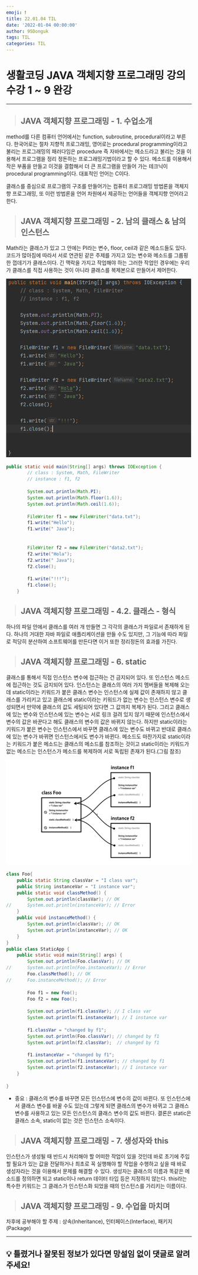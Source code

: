 ```yaml
---
emoji: ❗
title: 22.01.04 TIL
date: '2022-01-04 00:00:00'
author: 95Donguk
tags: TIL
categories: TIL
---
```


# 생활코딩 JAVA 객체지향 프로그래밍 강의 수강 1 ~ 9 완강
***
> ## JAVA 객체지향 프로그래밍 - 1. 수업소개

method를 다른 컴퓨터 언어에서는 function, subroutine, procedural이라고 부른다.
한국어로는 절차 지향적 프로그래밍, 영어로는 procedural programming이라고 불리는 프로그래밍의 패러다임은 procedure 즉 자바에서는 메소드라고 불리는 것을 이용해서 프로그램을 정리 정돈하는 프로그래밍기법이라고 할 수 있다. 메소드를 이용해서 작은 부품을 만들고 이것을 결합해서 더 큰 프로그램을 만들어 가는 테크닉이 procedural programming이다. 대표적인 언어는 C이다. 

클래스를 중심으로 프로그램의 구조를 만들어가는 컴퓨터 프로그래밍 방법론을 객체지향 프로그래밍, 또 이런 방법론을 언어 차원에서 제공하는 언어들을 객체지향 언어라고 한다.

> ## JAVA 객체지향 프로그래밍 - 2. 남의 클래스 & 남의 인스턴스

Math라는 클래스가 있고 그 안에는 PI라는 변수, floor, ceil과 같은 메소드들도 있다. 코드가 많아짐에 따라서 서로 연관된 같은 주제를 가지고 있는 변수와 메소드를 그룹핑한 껍데기가 클래스이다. 긴 맥락을 가지고 작업해야 하는 그러한 작업인 경우에는 우리가 클래스를 직접 사용하는 것이 아니라 클래스를 복제본으로 만들어서 제어한다.

![JAVA_OOP_2.PNG](JAVA_OOP_2.PNG)

```java
public static void main(String[] args) throws IOException {
        // class : System, Math, FileWriter
        // instance : f1, f2
         
        System.out.println(Math.PI);
        System.out.println(Math.floor(1.6));
        System.out.println(Math.ceil(1.6));
         
        FileWriter f1 = new FileWriter("data.txt");
        f1.write("Hello");
        f1.write(" Java");
         
         
        FileWriter f2 = new FileWriter("data2.txt");
        f2.write("Hola");
        f2.write(" Java");
        f2.close();
         
        f1.write("!!!");
        f1.close();
    }
```

> ## JAVA 객체지향 프로그래밍 - 4.2. 클래스 - 형식

하나의 파일 안에서 클래스를 여러 개 만들면 그 각각의 클래스가 파일로서 존재하게 된다.
하나의 거대한 자바 파일로 애플리케이션을 만들 수도 있지만, 그 기능에 따라 파일로 적당히 분산하여 소프트웨어를 만든다면 이거 또한 정리정돈의 효과를 가진다.

> ## JAVA 객체지향 프로그래밍 - 6. static

클래스를 통해서 직접 인스턴스 변수에 접근하는 건 금지되어 있다. 또 인스턴스 메소드에 접근하는 것도 금지되어 있다. 인스턴스는 클래스의 여러 가지 멤버들을 복제해 오는데 static이라는 키워드가 붙은 클래스 변수는 인스턴스에 실제 값이 존재하지 않고 클래스를 가리키고 있고 클래스에 static이라는 키워드가 없는 변수는 인스턴스 변수로 생성되면서 만약에 클래스의 값도 세팅되어 있다면 그 값까지 복제가 된다. 그리고 클래스에 있는 변수와 인스턴스에 있는 변수는 서로 링크 걸려 있지 않기 때문에 인스턴스에서 변수의 값은 바꾼다고 해도 클래스의 변수의 값은 바뀌지 않는다. 하지만 static이라는 키워드가 붙은 변수는 인스턴스에서 바꾸면 클래스에 있는 변수도 바뀌고 반대로 클래스에 있는 변수가 바뀌면 인스턴스에서도 변수가 바뀐다. 메소드도 마찬가지로 static이라는 키워드가 붙은 메소드는 클래스의 메소드를 참조하는 것이고 static이라는 키워드가 없는 메소드는 인스턴스가 메소드를 복제하여 서로 독립된 존재가 된다.(그림 참조)


![JAVA_OOP_6.PNG](JAVA_OOP_6.PNG)

```java
class Foo{
    public static String classVar = "I class var";
    public String instanceVar = "I instance var";
    public static void classMethod() {
        System.out.println(classVar); // OK
//      System.out.println(instanceVar); // Error
    }
    public void instanceMethod() {
        System.out.println(classVar); // OK
        System.out.println(instanceVar); // OK
    }
}
public class StaticApp {
    public static void main(String[] args) {
        System.out.println(Foo.classVar); // OK
//      System.out.println(Foo.instanceVar); // Error
        Foo.classMethod(); // OK
//      Foo.instanceMethod(); // Error
         
        Foo f1 = new Foo();
        Foo f2 = new Foo();
    
        System.out.println(f1.classVar); // I class var
        System.out.println(f1.instanceVar); // I instance var
     
        f1.classVar = "changed by f1";
        System.out.println(Foo.classVar); // changed by f1
        System.out.println(f2.classVar);  // changed by f1
    
        f1.instanceVar = "changed by f1";
        System.out.println(f1.instanceVar); // changed by f1
        System.out.println(f2.instanceVar); // I instance var
    }
 
}
```


* 중요 : 클래스의 변수를 바꾸면 모든 인스턴스에 변수의 값이 바뀐다. 또 인스턴스에서 클래스 변수를 바꿀 수도 있는데 그렇게 되면 클래스의 변수가 바뀌고 그 클래스 변수를 사용하고 있는 모든 인스턴스의 클래스 변수의 값도 바뀐다.
결론은 static은 클래스 소속, static이 없는 것은 인스턴스 소속이다.

> ## JAVA 객체지향 프로그래밍 - 7. 생성자와 this

인스턴스가 생성될 때 반드시 처리해야 할 어떠한 작업이 있을 것인데 바로 초기에 주입할 필요가 있는 값을 전달하거나 최초로 꼭 실행해야 할 작업을 수행하고 싶을 때 바로 생성자라는 것을 이용해서 문제를 해결할 수 있다. 생성자는 클래스의 이름과 똑같은 메소드를 정의하면 되고 static이나 return 데이터 타입 등은 지정하지 않는다. this라는 특수한 키워드는 그 클래스가 인스턴스화 되었을 때의 인스턴스를 가리키는 이름이다.

> ## JAVA 객체지향 프로그래밍 - 9. 수업을 마치며

차후에 공부해야 할 주제 : 상속(Inheritance), 인터페이스(Interface), 패키지(Package)

***
## 💡 틀렸거나 잘못된 정보가 있다면 망설임 없이 댓글로 알려주세요!

